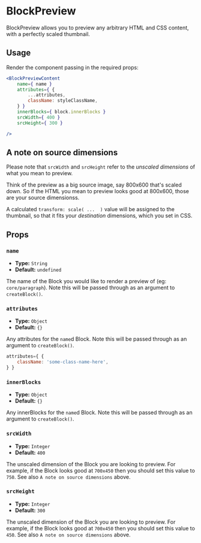 BlockPreview
============

BlockPreview allows you to preview any arbitrary HTML and CSS content, with a perfectly scaled thumbnail.

## Usage

Render the component passing in the required props:

```jsx
<BlockPreviewContent
	name={ name }
	attributes={ {
		...attributes,
		className: styleClassName,
	} }
	innerBlocks={ block.innerBlocks }
	srcWidth={ 400 }
	srcHeight={ 300 }

/>
```

## A note on source dimensions

Please note that `srcWidth` and `srcHeight` refer to the _unscaled dimensions_ of what you mean to preview. 

Think of the preview as a big source image, say 800x600 that's scaled down. So if the HTML you mean to preview looks good at 800x600, those are your source dimensionss. 

A calculated `transform: scale( ...  )` value will be assigned to the thumbnail, so that it fits your _destination_ dimensions, which you set in CSS.


## Props

### `name`
* **Type:** `String`
* **Default:** `undefined`

The name of the Block you would like to render a preview of (eg: `core/paragraph`). Note this will be passed through as an argument to `createBlock()`.


### `attributes`
* **Type:** `Object`
* **Default:** `{}`

Any attributes for the `name`d Block. Note this will be passed through as an argument to `createBlock()`.

```jsx
attributes={ {
	className: 'some-class-name-here',
} }
```

### `innerBlocks`
* **Type:** `Object`
* **Default:** `{}`

Any innerBlocks for the `name`d Block. Note this will be passed through as an argument to `createBlock()`.

### `srcWidth`
* **Type:** `Integer`
* **Default:** `400`

The unscaled dimension of the Block you are looking to preview. For example, if the Block looks good at `700x450` then you should set this value to `750`. See also `A note on source dimensions` above.

### `srcHeight`
* **Type:** `Integer`
* **Default:** `300`

The unscaled dimension of the Block you are looking to preview. For example, if the Block looks good at `700x450` then you should set this value to `450`. See also `A note on source dimensions` above.


